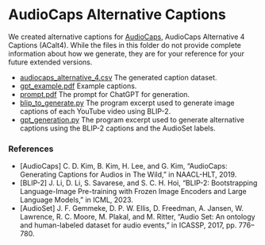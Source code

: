 # AudioCaps Alternative Captions 

We created alternative captions for [AudioCaps](https://audiocaps.github.io/), AudioCaps Alternative 4 Captions (ACalt4).
While the files in this folder do not provide complete information about how we generate, they are for your reference for your future extended versions.

- [audiocaps_alternative_4.csv](audiocaps_alternative_4.csv)  The generated caption dataset.
- [gpt_example.pdf](gpt_example.pdf)          Example captions.
- [prompt.pdf](prompt.pdf)                    The prompt for ChatGPT for generation.
- [blip_to_generate.py](blip_to_generate.py)  The program excerpt used to generate image captions of each YouTube video using BLIP-2.
- [gpt_generation.py](gpt_generation.py)      The program excerpt used to generate alternative captions using the BLIP-2 captions and the AudioSet labels.

### References

- [AudioCaps] C. D. Kim, B. Kim, H. Lee, and G. Kim, “AudioCaps: Generating Captions for Audios in The Wild,” in NAACL-HLT, 2019.
- [BLIP-2] J. Li, D. Li, S. Savarese, and S. C. H. Hoi, “BLIP-2: Bootstrapping Language-Image Pre-training with Frozen Image Encoders and Large Language Models,” in ICML, 2023.
- [AudioSet] J. F. Gemmeke, D. P. W. Ellis, D. Freedman, A. Jansen, W. Lawrence, R. C. Moore, M. Plakal, and M. Ritter, “Audio Set: An ontology and human-labeled dataset for audio events,” in ICASSP, 2017, pp. 776–780.
